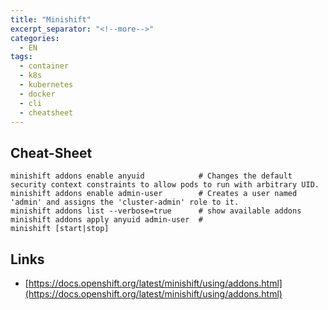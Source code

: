 ```yaml
---
title: "Minishift"
excerpt_separator: "<!--more-->"
categories:
  - EN
tags:
  - container
  - k8s
  - kubernetes
  - docker
  - cli
  - cheatsheet
---
```




## Cheat-Sheet

```
minishift addons enable anyuid            # Changes the default security context constraints to allow pods to run with arbitrary UID.
minishift addons enable admin-user        # Creates a user named 'admin' and assigns the 'cluster-admin' role to it.
minishift addons list --verbose=true      # show available addons
minishift addons apply anyuid admin-user  # 
minishift [start|stop]
```

## Links

* [https://docs.openshift.org/latest/minishift/using/addons.html](https://docs.openshift.org/latest/minishift/using/addons.html)



